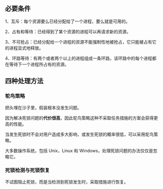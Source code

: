 ## 必要条件

1、互斥：每个资源要么已经分配给了一个进程，要么就是可用的。

2、占有和等待：已经得到了某个资源的进程可以再请求新的资源。

3、不可抢占：已经分配给一个进程的资源不能强制性地被抢占，它只能被占有它的进程显式地释放。

4、环路等待：有两个或者两个以上的进程组成一条环路，该环路中的每个进程都在等待下一个进程所占有的资源。

## 四种处理方法

### 鸵鸟策略

把头埋在沙子里，假装根本没发生问题。

因为解决死锁问题的**代价很高**，因此鸵鸟策略这种不采取任务措施的方案会获得更高的性能。

当发生死锁时不会对用户造成多大影响，或发生死锁的概率很低，可以采用鸵鸟策略。

大多数操作系统，包括 Unix，Linux 和 Windows，处理死锁问题的办法仅仅是忽略它。

### 死锁检测与死锁恢复

不试图阻止死锁，而是当检测到死锁发生时，采取措施进行恢复。